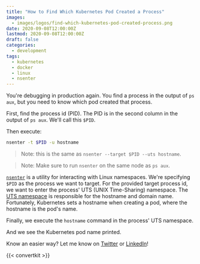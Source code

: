 ```yaml
---
title: "How to Find Which Kubernetes Pod Created a Process"
images:
  - images/logos/find-which-kubernetes-pod-created-process.png
date: 2020-09-08T12:00:00Z
lastmod: 2020-09-08T12:00:00Z
draft: false
categories:
  - development
tags:
  - kubernetes
  - docker
  - linux
  - nsenter
---
```


You're debugging in production again. You find a process in the output of `ps aux`, but you need to know which pod created that process.

First, find the process id (PID). The PID is in the second column in the output of `ps aux`. We'll call this `$PID`.

Then execute:

```bash
nsenter -t $PID -u hostname
```

> Note: this is the same as `nsenter --target $PID --uts hostname`.

> Note: Make sure to run `nsenter` on the same node as `ps aux`.

[`nsenter`](https://man7.org/linux/man-pages/man1/nsenter.1.html) is a utility for interacting
with Linux namespaces. We're specifying `$PID` as the process we want to target. For the
provided target process id, we want to enter the process' UTS (UNIX Time-Sharing) namespace. The [UTS
namespace](https://man7.org/linux/man-pages/man7/uts_namespaces.7.html) is responsible for the
hostname and domain name. Fortunately, Kubernetes sets a hostname when creating a pod, where the
hostname is the pod's name.

Finally, we execute the `hostname` command in the process' UTS namespace.

And we see the Kubernetes pod name printed.

Know an easier way? Let me know on [Twitter](https://twitter.com/dustinspecker) or
[LinkedIn](https://linkedin.com/in/dustin-specker)!

{{< convertkit >}}
